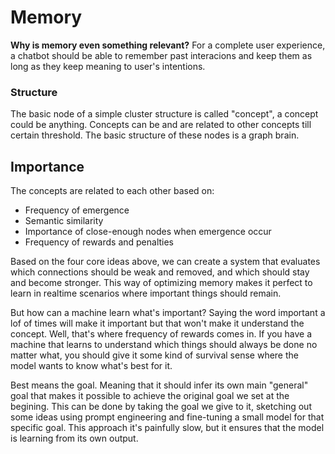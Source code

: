 # Memory
**Why is memory even something relevant?**
For a complete user experience, a chatbot should be able to remember past interacions and keep them as long as they keep meaning to user's intentions.

### Structure

The basic node of a simple cluster structure is called "concept", a concept could be anything. Concepts can be and are related to other concepts till certain threshold. The basic structure of these nodes is a graph brain.

## Importance

The concepts are related to each other based on: 

- Frequency of emergence
- Semantic similarity
- Importance of close-enough nodes when emergence occur
- Frequency of rewards and penalties

Based on the four core ideas above, we can create a system that evaluates which connections should be weak and removed, and which should stay and become stronger. This way of optimizing memory makes it perfect to learn in realtime scenarios where important things should remain.

But how can a machine learn what's important? Saying the word important a lof of times will make it important but that won't make it understand the concept. Well, that's where frequency of rewards comes in. If you have a machine that learns to understand which things should always be done no matter what, you should give it some kind of survival sense where the model wants to know what's best for it.

Best means the goal. Meaning that it should infer its own main "general" goal that makes it possible to achieve the original goal we set at the begining. This can be done by taking the goal we give to it, sketching out some ideas using prompt engineering and fine-tuning a small model for that specific goal. This approach it's painfully slow, but it ensures that the model is learning from its own output.
